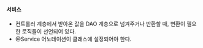 #### 서비스
- 컨트롤러 계층에서 받아온 값을 DAO 계층으로 넘겨주거나 반환할 때, 변환이 필요한 로직들이 선언되어 있다.
- @Service 어노테이션이 클래스에 설정되어야 한다.

